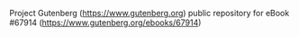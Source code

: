 Project Gutenberg (https://www.gutenberg.org) public repository for
eBook #67914 (https://www.gutenberg.org/ebooks/67914)
